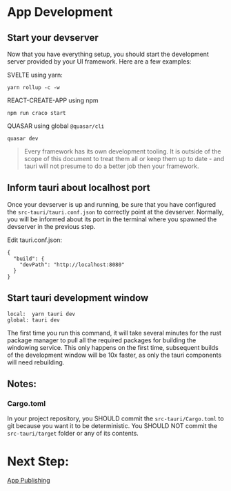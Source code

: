 # App Development

## Start your devserver
Now that you have everything setup, you should start the development server provided by your UI framework. Here are a few examples:

SVELTE using yarn:
```
yarn rollup -c -w
```

REACT-CREATE-APP using npm
```
npm run craco start
```

QUASAR using global `@quasar/cli`
```
quasar dev
```

> Every framework has its own development tooling. It is outside of the scope of this document to treat them all or keep them up to date - and tauri will not presume to do a better job then your framework.

## Inform tauri about localhost port
Once your devserver is up and running, be sure that you have configured the `src-tauri/tauri.conf.json` to correctly point at the devserver. Normally, you will be informed about its port in the terminal where you spawned the devserver in the previous step.

Edit tauri.conf.json:
```
{
  "build": {
    "devPath": "http://localhost:8080"
  }
}
```

## Start tauri development window
```
local:  yarn tauri dev
global: tauri dev
```

The first time you run this command, it will take several minutes for the rust package manager to pull all the required packages for building the windowing service. This only happens on the first time, subsequent builds of the development window will be 10x faster, as only the tauri components will need rebuilding.

## Notes:

### Cargo.toml
In your project repository, you SHOULD commit the `src-tauri/Cargo.toml` to git because you want it to be deterministic. You SHOULD NOT commit the `src-tauri/target` folder or any of its contents.

# Next Step:
[App Publishing]()